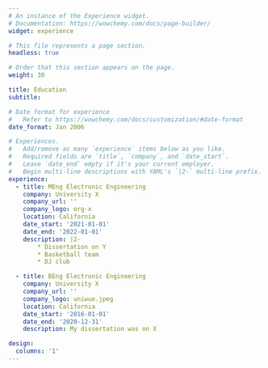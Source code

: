 ```yaml
---
# An instance of the Experience widget.
# Documentation: https://wowchemy.com/docs/page-builder/
widget: experience

# This file represents a page section.
headless: true

# Order that this section appears on the page.
weight: 30

title: Education
subtitle:

# Date format for experience
#   Refer to https://wowchemy.com/docs/customization/#date-format
date_format: Jan 2006

# Experiences.
#   Add/remove as many `experience` items below as you like.
#   Required fields are `title`, `company`, and `date_start`.
#   Leave `date_end` empty if it's your current employer.
#   Begin multi-line descriptions with YAML's `|2-` multi-line prefix.
experience:
  - title: MEng Electronic Engineering
    company: University X
    company_url: ''
    company_logo: org-x
    location: California
    date_start: '2021-01-01'
    date_end: '2022-01-01'
    description: |2-
        * Dissertation on Y
        * Basketball team
        * DJ club

  - title: BEng Electronic Engineering
    company: University X
    company_url: ''
    company_logo: uniwue.jpeg
    location: California
    date_start: '2016-01-01'
    date_end: '2020-12-31'
    description: My dissertation was on X

design:
  columns: '1'
---
```

